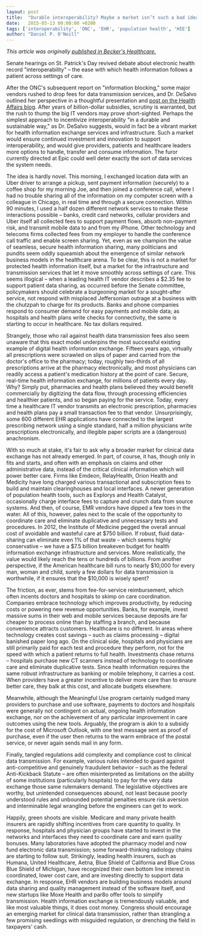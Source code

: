 ```yaml
---
layout: post
title:  "Durable interoperability? Maybe a market isn’t such a bad idea"
date:   2015-05-13 00:00:00 +0200
tags: ['interoperability', 'ONC', 'EHR', 'population health', 'HIE']
author: "Daniel P. O'Neill"
---
```


_This article was originally [published in Becker's Healthcare.](https://www.beckershospitalreview.com/healthcare-information-technology/durable-interoperability-maybe-a-market-isn-t-such-a-bad-idea.html)_

Senate hearings on St. Patrick's Day revived debate about electronic health record "interoperability" – the ease with which health information follows a patient across settings of care.

After the ONC's subsequent report on "information blocking," some major vendors rushed to drop fees for data transmission services, and Dr. DeSalvo outlined her perspective in a thoughtful presentation and [post on the Health Affairs blog](https://www.healthaffairs.org/do/10.1377/hblog20150424.047271/full/). After years of billion-dollar subsidies, scrutiny is warranted, but the rush to thump the big IT vendors may prove short-sighted. Perhaps the simplest approach to incentivize interoperability "in a durable and sustainable way," as Dr. DeSalvo suggests, would in fact be a vibrant market for health information exchange services and infrastructure. Such a market would ensure continued investment and innovation to support interoperability, and would give providers, patients and healthcare leaders more options to handle, transfer and consume information. The furor currently directed at Epic could well deter exactly the sort of data services the system needs.

The idea is hardly novel. This morning, I exchanged location data with an Uber driver to arrange a pickup, sent payment information (securely) to a coffee shop for my morning Joe, and then joined a conference call, where I had no trouble sharing all of the information on my computer screen with a colleague in Chicago, in real time and through a secure connection. Within 90 minutes, I used a half dozen different network services to make these interactions possible – banks, credit card networks, cellular providers and Uber itself all collected fees to support payment flows, absorb non-payment risk, and transmit mobile data to and from my iPhone. Other technology and telecoms firms collected fees from my employer to handle the conference call traffic and enable screen sharing. Yet, even as we champion the value of seamless, secure health information sharing, many politicians and pundits seem oddly squeamish about the emergence of similar network business models in the healthcare arena. To be clear, this is not a market for protected health information itself, but a market for the infrastructure and transmission services that let it move smoothly across settings of care. This seems illogical – when a leading health IT vendor describes a $2.35 fee to support patient data sharing, as occurred before the Senate committee, policymakers should celebrate a burgeoning market for a sought-after service, not respond with misplaced Jeffersonian outrage at a business with the chutzpah to charge for its products. Banks and phone companies respond to consumer demand for easy payments and mobile data; as hospitals and health plans write checks for connectivity, the same is starting to occur in healthcare. No tax dollars required.

Strangely, those who rail against health data transmission fees also seem unaware that this exact model underpins the most successful existing example of digital health information exchange. Fifteen years ago, virtually all prescriptions were scrawled on slips of paper and carried from the doctor's office to the pharmacy; today, roughly two-thirds of all prescriptions arrive at the pharmacy electronically, and most physicians can readily access a patient's medication history at the point of care. Secure, real-time health information exchange, for millions of patients every day. Why? Simply put, pharmacies and health plans believed they would benefit commercially by digitizing the data flow, through processing efficiencies and healthier patients, and so began paying for the service. Today, every time a healthcare IT vendor transmits an electronic prescription, pharmacies and health plans pay a small transaction fee to that vendor. Unsurprisingly, some 600 different EHR applications have connected to the largest prescribing network using a single standard, half a million physicians write prescriptions electronically, and illegible paper scripts are a (dangerous) anachronism.

With so much at stake, it's fair to ask why a broader market for clinical data exchange has not already emerged. In part, of course, it has, though only in fits and starts, and often with an emphasis on claims and other administrative data, instead of the critical clinical information which will power better care. Firms like Emdeon, RelayHealth, Orion Health and Medicity have long charged various transactional and subscription fees to build and maintain clearinghouses and local interfaces. A newer generation of population health tools, such as Explorys and Health Catalyst, occasionally charge interface fees to capture and crunch data from source systems. And then, of course, EMR vendors have dipped a few toes in the water. All of this, however, pales next to the scale of the opportunity to coordinate care and eliminate duplicative and unnecessary tests and procedures. In 2012, the Institute of Medicine pegged the overall annual cost of avoidable and wasteful care at $750 billion. If robust, fluid data-sharing can eliminate even 1% of that waste – which seems highly conservative – we have a $7.5 billion breakeven budget for health information exchange infrastructure and services. More realistically, the value would likely reach the tens or hundreds of billions. From another perspective, if the American healthcare bill runs to nearly $10,000 for every man, woman and child, surely a few dollars for data transmission is worthwhile, if it ensures that the $10,000 is wisely spent?

The friction, as ever, stems from fee-for-service reimbursement, which often incents doctors and hospitals to skimp on care coordination. Companies embrace technology which improves productivity, by reducing costs or powering new revenue opportunities. Banks, for example, invest massive sums in their web and mobile services because deposits are far cheaper to process online than by staffing a branch, and because convenience attracts customers. Healthcare is no different. In areas where technology creates cost savings – such as claims processing – digital banished paper long ago. On the clinical side, hospitals and physicians are still primarily paid for each test and procedure they perform, not for the speed with which a patient returns to full health. Investments chase returns – hospitals purchase new CT scanners instead of technology to coordinate care and eliminate duplicative tests. Since health information requires the same robust infrastructure as banking or mobile telephony, it carries a cost. When providers have a greater incentive to deliver more care than to ensure better care, they balk at this cost, and allocate budgets elsewhere.

Meanwhile, although the Meaningful Use program certainly nudged many providers to purchase and use software, payments to doctors and hospitals were generally not contingent on actual, ongoing health information exchange, nor on the achievement of any particular improvement in care outcomes using the new tools. Arguably, the program is akin to a subsidy for the cost of Microsoft Outlook, with one test message sent as proof of purchase, even if the user then returns to the warm embrace of the postal service, or never again sends mail in any form.

Finally, tangled regulations add complexity and compliance cost to clinical data transmission. For example, various rules intended to guard against anti-competitive and genuinely fraudulent behavior – such as the federal Anti-Kickback Statute – are often misinterpreted as limitations on the ability of some institutions (particularly hospitals) to pay for the very data exchange those same rulemakers demand. The legislative objectives are worthy, but unintended consequences abound, not least because poorly understood rules and unbounded potential penalties ensure risk aversion and interminable legal wrangling before the engineers can get to work.

Happily, green shoots are visible. Medicare and many private health insurers are rapidly shifting incentives from care quantity to quality. In response, hospitals and physician groups have started to invest in the networks and interfaces they need to coordinate care and earn quality bonuses. Many laboratories have adopted the pharmacy model and now fund electronic data transmission; some forward-thinking radiology chains are starting to follow suit. Strikingly, leading health insurers, such as Humana, United Healthcare, Aetna, Blue Shield of California and Blue Cross Blue Shield of Michigan, have recognized their own bottom line interest in coordinated, lower cost care, and are investing directly to support data exchange. In response, EHR vendors are building business models around data sharing and quality management instead of the software itself, and new startups like Moxe Health and par8o offer tools to simplify transmission. Health information exchange is tremendously valuable, and like most valuable things, it does cost money. Congress should encourage an emerging market for clinical data transmission, rather than strangling a few promising seedlings with misguided regulation, or drenching the field in taxpayers' cash.
